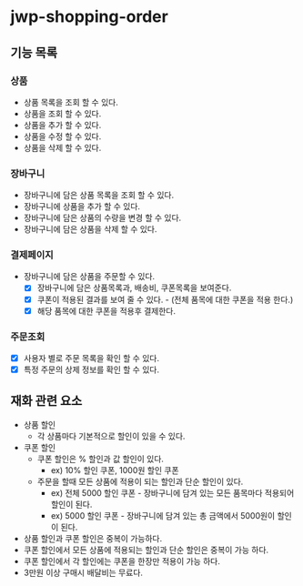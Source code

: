 # jwp-shopping-order

## 기능 목록

### 상품
- 상품 목록을 조회 할 수 있다.
- 상품을 조회 할 수 있다.
- 상품을 추가 할 수 있다.
- 상품을 수정 할 수 있다.
- 상품을 삭제 할 수 있다.

### 장바구니
- 장바구니에 담은 상품 목록을 조회 할 수 있다.
- 장바구니에 상품을 추가 할 수 있다.
- 장바구니에 담은 상품의 수량을 변경 할 수 있다.
- 장바구니에 담은 상품을 삭제 할 수 있다.

### 결제페이지
- 장바구니에 담은 상품을 주문할 수 있다.
  - [x] 장바구니에 담은 상품목록과, 배송비, 쿠폰목록을 보여준다.
  - [x] 쿠폰이 적용된 결과를 보여 줄 수 있다. - (전체 품목에 대한 쿠폰을 적용 한다.)
  - [x] 해당 품목에 대한 쿠폰을 적용후 결제한다.

### 주문조회
- [x] 사용자 별로 주문 목록을 확인 할 수 있다.
- [x] 특정 주문의 상제 정보를 확인 할 수 있다.

## 재화 관련 요소
- 상품 할인
  - 각 상품마다 기본적으로 할인이 있을 수 있다.  
- 쿠폰 할인
  - 쿠폰 할인은 % 할인과 값 할인이 있다.
    - ex) 10% 할인 쿠폰, 1000원 할인 쿠폰
  - 주문을 할때 모든 상품에 적용이 되는 할인과 단순 할인이 있다.
    - ex) 전체 5000 할인 쿠폰 - 장바구니에 담겨 있는 모든 품목마다 적용되어 할인이 된다.
    - ex) 5000 할인 쿠폰 - 장바구니에 담겨 있는 총 금액에서 5000원이 할인이 된다.
- 상품 할인과 쿠폰 할인은 중복이 가능하다.
- 쿠폰 할인에서 모든 상품에 적용되는 할인과 단순 할인은 중복이 가능 하다.
- 쿠폰 할인에서 각 할인에는 쿠폰을 한장만 적용이 가능 하다.
- 3만원 이상 구매시 배달비는 무료다.




